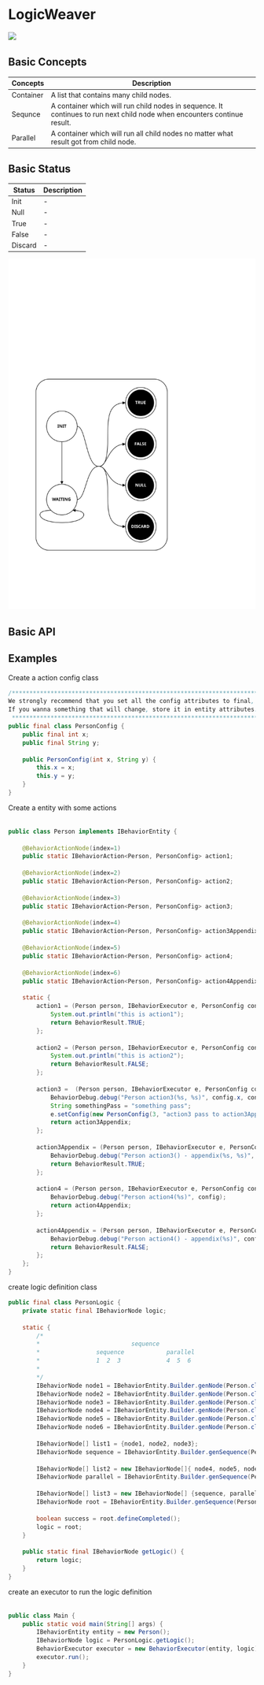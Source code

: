 # LogicWeaver
[![](https://travis-ci.org/thegenius/LogicWeaver.svg?branch=master)](https://travis-ci.org/thegenius/LogicWeaver)

## Basic Concepts
|Concepts|Description|
|---------|-----------|
|Container| A list that contains many child nodes.|
|Sequnce  | A container which will run child nodes in sequence. It continues to run next child node when encounters continue result.|
|Parallel | A container which will run all child nodes no matter what result got from child node.|

## Basic Status
|Status|Description|
|------|-----------|
|Init   |-|
|Null   |-|
|True   |-|
|False  |-|
|Discard|-|
![](http://github.com/thegenius/LogicWeaver/blob/master/doc/status.svg)

## Basic API

## Examples
Create a action config class
```java
/*****************************************************************************************
We strongly recommend that you set all the config attributes to final, and never change it.
If you wanna something that will change, store it in entity attributes.
 *****************************************************************************************/
public final class PersonConfig {
    public final int x;
    public final String y;

    public PersonConfig(int x, String y) {
        this.x = x;
        this.y = y;
    }
}
```

Create a entity with some actions
```java

public class Person implements IBehaviorEntity {

    @BehaviorActionNode(index=1)
    public static IBehaviorAction<Person, PersonConfig> action1;

    @BehaviorActionNode(index=2)
    public static IBehaviorAction<Person, PersonConfig> action2;

    @BehaviorActionNode(index=3)
    public static IBehaviorAction<Person, PersonConfig> action3;

    @BehaviorActionNode(index=4)
    public static IBehaviorAction<Person, PersonConfig> action3Appendix;

    @BehaviorActionNode(index=5)
    public static IBehaviorAction<Person, PersonConfig> action4;

    @BehaviorActionNode(index=6)
    public static IBehaviorAction<Person, PersonConfig> action4Appendix;

    static {
        action1 = (Person person, IBehaviorExecutor e, PersonConfig config)->{
            System.out.println("this is action1");
            return BehaviorResult.TRUE;
        };

        action2 = (Person person, IBehaviorExecutor e, PersonConfig config)->{
            System.out.println("this is action2");
            return BehaviorResult.FALSE;
        };

        action3 =  (Person person, IBehaviorExecutor e, PersonConfig config)->{
            BehaviorDebug.debug("Person action3(%s, %s)", config.x, config.y);
            String somethingPass = "something pass";
            e.setConfig(new PersonConfig(3, "action3 pass to action3Appendix"));
            return action3Appendix;
        };

        action3Appendix = (Person person, IBehaviorExecutor e, PersonConfig config) -> {
            BehaviorDebug.debug("Person action3() - appendix(%s, %s)", config.x, config.y);
            return BehaviorResult.TRUE;
        };

        action4 = (Person person, IBehaviorExecutor e, PersonConfig config)->{
            BehaviorDebug.debug("Person action4(%s)", config);
            return action4Appendix;
        };

        action4Appendix = (Person person, IBehaviorExecutor e, PersonConfig config)->{
            BehaviorDebug.debug("Person action4() - appendix(%s)", config);
            return BehaviorResult.FALSE;
        };
    };
}
```

create logic definition class
```java
public final class PersonLogic {
    private static final IBehaviorNode logic;

    static {
        /*
        *                          sequence
        *                sequence            parallel
        *                1  2  3             4  5  6
        *
        */
        IBehaviorNode node1 = IBehaviorEntity.Builder.genNode(Person.class, Person.action1, new PersonConfig(1, "config1"));
        IBehaviorNode node2 = IBehaviorEntity.Builder.genNode(Person.class, Person.action2, new PersonConfig(2, "config2"));
        IBehaviorNode node3 = IBehaviorEntity.Builder.genNode(Person.class, Person.action3, new PersonConfig(3, "config3"));
        IBehaviorNode node4 = IBehaviorEntity.Builder.genNode(Person.class, Person.action3Appendix, new PersonConfig(4, "config4"));
        IBehaviorNode node5 = IBehaviorEntity.Builder.genNode(Person.class, Person.action4, new PersonConfig(5, "config5"));
        IBehaviorNode node6 = IBehaviorEntity.Builder.genNode(Person.class, Person.action4Appendix, new PersonConfig(6, "config6"));

        IBehaviorNode[] list1 = {node1, node2, node3};
        IBehaviorNode sequence = IBehaviorEntity.Builder.genSequence(Person.class, list1, IBehaviorNode.RESULT.TRUE.value);

        IBehaviorNode[] list2 = new IBehaviorNode[]{ node4, node5, node6};
        IBehaviorNode parallel = IBehaviorEntity.Builder.genSequence(Person.class, list2, 0);

        IBehaviorNode[] list3 = new IBehaviorNode[] {sequence, parallel};
        IBehaviorNode root = IBehaviorEntity.Builder.genSequence(Person.class, list3, IBehaviorNode.RESULT.FALSE.value);

        boolean success = root.defineCompleted();
        logic = root;
    }

    public static final IBehaviorNode getLogic() {
        return logic;
    }
}
```

create an executor to run the logic definition
```java

public class Main {
    public static void main(String[] args) {
        IBehaviorEntity entity = new Person();
        IBehaviorNode logic = PersonLogic.getLogic();
        BehaviorExecutor executor = new BehaviorExecutor(entity, logic);
        executor.run();
    }
}
```
